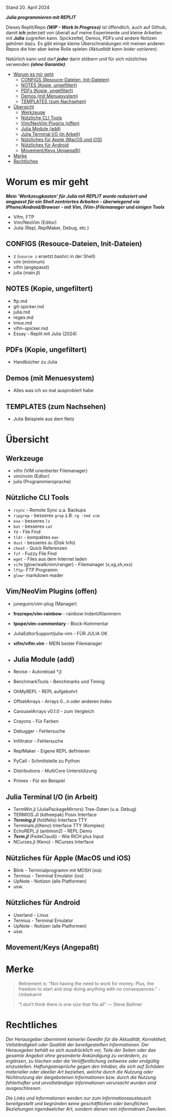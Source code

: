 Stand 20. April 2024 




***Julia programmieren mit REPLIT***

Dieses Replit/Repo ***(WIP - Work In Progress)*** ist öffendlich, auch auf Github, damit ***ich*** jederzeit von überall auf meine
Experimente und kleine Arbeiten mit ***Julia*** zugreifen kann. Spickzettel, Demos, PDFs und andere Notizen gehören dazu. Es gibt einige kleine Überschneidungen mit meinen anderen Repos die hier aber keine Rolle spielen *(Aktualität kann leider variieren)*.

Natürlich kann und darf ***jeder*** darin stöbern und für sich nützliches verwenden ***(ohne Garantie)***. 

- [Worum es mir geht](#worum-es-mir-geht)
  - [CONFIGS (Resouce-Dateien, Init-Dateien)](#configs-resouce-dateien-init-dateien)
  - [NOTES (Kopie, ungefiltert)](#notes-kopie-ungefiltert)
  - [PDFs (Kopie, ungefiltert)](#pdfs-kopie-ungefiltert)
  - [Demos (mit Menuesystem)](#demos-mit-menuesystem)
  - [TEMPLATES (zum Nachsehen)](#templates-zum-nachsehen)
- [Übersicht](#Übersicht)
  - [Werkzeuge](#werkzeuge)
  - [Nützliche CLI Tools](#nützliche-cli-tools)
  - [Vim/NeoVim Plugins (offen)](#vimneovim-plugins-offen)
  - [Julia Module (add)](#julia-module-add)
  - [Julia Terminal I/O (in Arbeit)](#julia-terminal-io-in-arbeit)
  - [Nützliches für Apple (MacOS und iOS)](#nützliches-für-apple-macos-und-ios)
  - [Nützliches für Android](#nützliches-für-android)
  - [Movement/Keys (Angepaßt)](#movementkeys-angepaßt)
- [Merke](#merke)
- [Rechtliches](#rechtliches)


# Worum es mir geht

***Mein 'Werkzeugkasten' für Julia mit REPLIT wurde reduziert und angpasst für ein Shell zentriertes Arbeiten - überwiegend via iPhone/Android/Browser - mit Vim, (Vim-)Filemanager und einigen Tools***

* Vifm, FTP 
* Vim/NeoVim (Editor)
* Julia (Repl, ReplMaker, Debug, etc.) 


## CONFIGS (Resouce-Dateien, Init-Dateien)

- z (`source z` ersetzt bashrc in der Shell)
- vim (minimum)
- vifm (angepasst)
- julia (main.jl)


## NOTES (Kopie, ungefiltert)

- ftp.md
- git-spicker.md
- julia.md
- regex.md
- tmux.md
- vifm-spicker.md
- Essay - Replit mit Julia (2024) 


## PDFs (Kopie, ungefiltert)

- Handbücher zu Julia


## Demos (mit Menuesystem)

- Alles was ich so mal ausprobiert habe


## TEMPLATES (zum Nachsehen)

- Julia Beispiele aus dem Netz


# Übersicht

## Werkzeuge

- vifm (VIM orientierter Filemanager)
- vim/nvim (Editor)
- julia (Programmiersprache)


## Nützliche CLI Tools 

- `rsync` - Remote Sync u.a. Backups
- `ripgrep` - besseres `grep` z.B. `rg -tmd vim`
- `exa` - besseres `ls`
- `bat` - besseres `cat`
- `fd` - File Find
- `tldr` - kompaktes `man`
- `dust` - besseres `du` (Disk Info)
- `cheat` - Quick Referenzen
- `fzf` - Fuzzy File Find
- `wget` - Files aus dem Internet laden
- `vifm` (glow/walk/nnn/ranger) - Filemanager (x,xg,xh,xxx)
- `lftp`- FTP Programm 
- `glow`- markdown reader


## Vim/NeoVim Plugins (offen)

- junegunn/vim-plug (Manager)
- **frazrepo/vim-rainbow** - rainbow Indent/Klammern
- **tpope/vim-commentary** - Block-Kommentar
- JuliaEditorSupport/julia-vim - FÜR JULIA OK
- **vifm/vifm.vim** - MEIN bester Filemanager


- ## Julia Module (add)

- Revise - Autoreload *.jl
- BenchmarkTools - Benchmarks und Timing
- OhMyREPL - REPL aufgebohrt
- OffsetArrays - Arrays 0...n oder anderen Index
- CarouselArrays v0.1.0 - zum Vergleich
- Crayons - Für Farben
- Debugger - Fehlersuche
- Infiltrator - Fehlersuche
- ReplMaker - Eigene REPL definieren
- PyCall - Schnittstelle zu Python
- Distributions - MultiCore Unterstützung
- Primes - Für ein Beispiel

## Julia Terminal I/O (in Arbeit)


- TermWin.jl (JuliaPackageMirrors) Tree-Daten (u.a. Debug)
- TERMIOS.JI (kdheepak) Posix Interface
- ***Terming.jl*** (foldfelis) Interface TTY
- Terminals.jl(Keno) Interface TTY (Komplex)
- EchoREPL.jl (antimon2) - REPL Demo
- ***Term.jl*** (FedeClaudi) - Wie RICH plus Input
- NCurses.jl (Keno) - NCurses Interface

## Nützliches für Apple (MacOS und iOS)

- Blink - Terminalprogramm mit MOSH (ios)
- Termius - Terminal Emulator (ios)
- UpNote - Notizen (alle Platformen)
- usw.

## Nützliches für Android

- Userland - Linux
- Termius - Terminal Emulator
- UpNote - Notizen (alle Platformen)
- usw.

## Movement/Keys (Angepaßt)

<!--- (3x'-' für PANDOC)

- Cursor, BS, FN-BS, Enter (Normal)
- CMD Cursor -> BOF/EOF, POS1/END (je App)
- Option Cursor -> next/last-Word, PageUp/PageDN (?)
- FN Cursor -> PageUp/PageDown, BOF/EOF
- Control Cursor next/last-Desktop, Exposé/App-Fenster 

|Funktion|Tasten| 
|---|---|
F1 bis F12 | FN F1-F12
Spezial [ ]| Option 5 und 6
Spezial { }| Option 8 und 9
Spezial ~  | Option n
Spezial µ  | Option m
Spezial \| | Option 7
Spezial \ | Shift Option 7
@ | Option l (L)
€ | Option e

-->

# Merke

> Retirement is: “Not having the need to work for money. Plus, the freedom to start and stop doing anything with no consequences.” - Unbekannt

> “I don’t think there is one size that fits all” — Steve Ballmer

# Rechtliches

*Der Herausgeber übernimmt keinerlei Gewähr für die Aktualität, Korrektheit, Vollständigkeit oder Qualität der bereitgestellten Informationen. Der Herausgeber behält es sich ausdrücklich vor, Teile der Seiten oder das gesamte Angebot ohne gesonderte Ankündigung zu verändern, zu ergänzen, zu löschen oder die Veröffentlichung zeitweise oder endgültig einzustellen. Haftungsansprüche gegen den Inhaber, die sich auf Schäden materieller oder ideeller Art beziehen, welche durch die Nutzung oder Nichtnutzung der dargebotenen Informationen bzw. durch die Nutzung fehlerhafter und unvollständiger Informationen verursacht wurden sind ausgeschlossen.*

*Die Links und Informationen werden nur zum Informationsaustausch bereitgestellt und begründen keine geschäftlichen oder beruflichen Beziehungen irgendwelcher Art, sondern dienen rein informativen Zwecken.*




